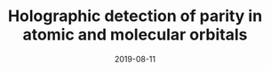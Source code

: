 ---
title: "Holographic detection of parity in atomic and molecular orbitals"
collection: publications
permalink: " /publication/2019-08-11-Holographic detection of parity in atomic and molecular orbitals"
date: 2019-08-11
venue: 'arXiv'
paperurl: 'https://arxiv.org/abs/1908.03860'
citation: 'H. P. Kang, A. S. Maxwell, et al. arXiv:1908.03860 (2019)'
---